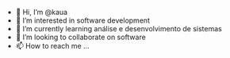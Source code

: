 - 👋 Hi, I’m @kaua
- 👀 I’m interested in software development
- 🌱 I’m currently learning análise e desenvolvimento de sistemas
- 💞️ I’m looking to collaborate on software
- 📫 How to reach me ...

<!---
kaua00112/kaua00112 is a ✨ special ✨ repository because its `README.md` (this file) appears on your GitHub profile.
You can click the Preview link to take a look at your changes.
--->
